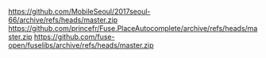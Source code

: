 https://github.com/MobileSeoul/2017seoul-66/archive/refs/heads/master.zip
https://github.com/princefr/Fuse.PlaceAutocomplete/archive/refs/heads/master.zip
https://github.com/fuse-open/fuselibs/archive/refs/heads/master.zip
